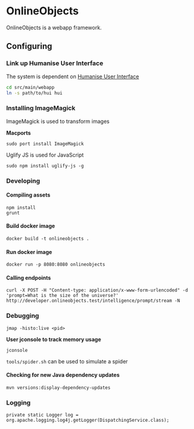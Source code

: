 # OnlineObjects

OnlineObjects is a webapp framework.

## Configuring

### Link up Humanise User Interface

The system is dependent on [Humanise User Interface](https://github.com/Humanise/hui)

```sh
cd src/main/webapp
ln -s path/to/hui hui
```

### Installing ImageMagick

ImageMagick is used to transform images

**Macports**

```
sudo port install ImageMagick
```

Uglify JS is used for JavaScript

```
sudo npm install uglify-js -g
```


### Developing

#### Compiling assets

```
npm install
grunt
```


#### Build docker image

```
docker build -t onlineobjects .
```

#### Run docker image

```
docker run -p 8080:8080 onlineobjects
```

#### Calling endpoints

```
curl -X POST -H "Content-type: application/x-www-form-urlencoded" -d 'prompt=What is the size of the universe?' http://developer.onlineobjects.test/intelligence/prompt/stream -N
```

### Debugging

```
jmap -histo:live <pid>
```

**User jconsole to track memory usage**

```
jconsole
```

`tools/spider.sh` can be used to simulate a spider

#### Checking for new Java dependency updates

```
mvn versions:display-dependency-updates
```

### Logging

	private static Logger log = org.apache.logging.log4j.getLogger(DispatchingService.class);
